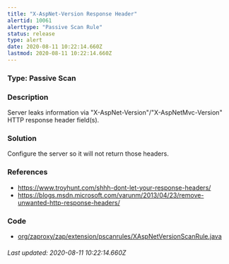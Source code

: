 ```yaml
---
title: "X-AspNet-Version Response Header"
alertid: 10061
alerttype: "Passive Scan Rule"
status: release
type: alert
date: 2020-08-11 10:22:14.660Z
lastmod: 2020-08-11 10:22:14.660Z
---
```

### Type: Passive Scan

### Description
Server leaks information via "X-AspNet-Version"/"X-AspNetMvc-Version" HTTP response header field(s).

### Solution

Configure the server so it will not return those headers.

### References

* https://www.troyhunt.com/shhh-dont-let-your-response-headers/
* https://blogs.msdn.microsoft.com/varunm/2013/04/23/remove-unwanted-http-response-headers/

### Code

 * [org/zaproxy/zap/extension/pscanrules/XAspNetVersionScanRule.java](https://github.com/zaproxy/zap-extensions/blob/master/addOns/pscanrules/src/main/java/org/zaproxy/zap/extension/pscanrules/XAspNetVersionScanRule.java)

###### Last updated: 2020-08-11 10:22:14.660Z
